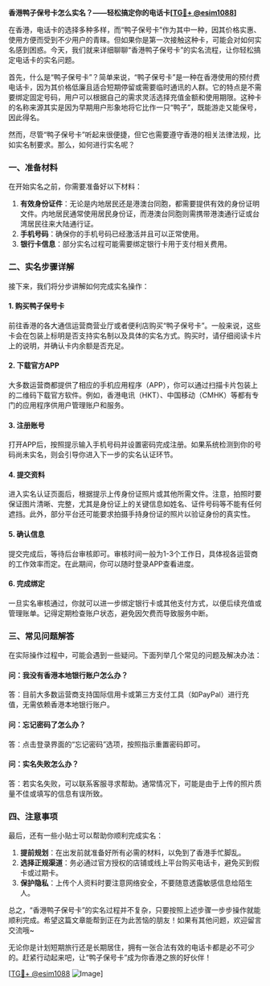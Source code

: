 **香港鸭子保号卡怎么实名？——轻松搞定你的电话卡[[TG💪+ @esim1088](https://t.me/s/esim1088)]**

在香港，电话卡的选择多种多样，而“鸭子保号卡”作为其中一种，因其价格实惠、使用方便而受到不少用户的青睐。但如果你是第一次接触这种卡，可能会对如何实名感到困惑。今天，我们就来详细聊聊“香港鸭子保号卡”的实名流程，让你轻松搞定电话卡的实名问题。

首先，什么是“鸭子保号卡”？简单来说，“鸭子保号卡”是一种在香港使用的预付费电话卡，因为其价格低廉且适合短期停留或需要临时通讯的人群。它的特点是不需要绑定固定号码，用户可以根据自己的需求灵活选择充值金额和使用期限。这种卡的名称来源其实是因为早期用户形象地将它比作一只“鸭子”，既能游走又能保号，因此得名。

然而，尽管“鸭子保号卡”听起来很便捷，但它也需要遵守香港的相关法律法规，比如实名制要求。那么，如何进行实名呢？

### **一、准备材料**
在开始实名之前，你需要准备好以下材料：
1. **有效身份证件**：无论是内地居民还是港澳台同胞，都需要提供有效的身份证明文件。内地居民通常使用居民身份证，而港澳台同胞则需携带港澳通行证或台湾居民往来大陆通行证。
2. **手机号码**：确保你的手机号码已经激活并且可以正常使用。
3. **银行卡信息**：部分实名过程可能需要绑定银行卡用于支付相关费用。

### **二、实名步骤详解**
接下来，我们将分步讲解如何完成实名操作：

#### **1. 购买鸭子保号卡**
前往香港的各大通信运营商营业厅或者便利店购买“鸭子保号卡”。一般来说，这些卡会在包装上标明是否支持实名制以及具体的实名方式。购买时，请仔细阅读卡片上的说明，并确认卡内余额是否充足。

#### **2. 下载官方APP**
大多数运营商都提供了相应的手机应用程序（APP），你可以通过扫描卡片包装上的二维码下载官方软件。例如，香港电讯（HKT）、中国移动（CMHK）等都有专门的应用程序供用户管理账户和服务。

#### **3. 注册账号**
打开APP后，按照提示输入手机号码并设置密码完成注册。如果系统检测到你的号码尚未实名，则会引导你进入下一步的实名认证环节。

#### **4. 提交资料**
进入实名认证页面后，根据提示上传身份证照片或其他所需文件。注意，拍照时要保证图片清晰、完整，尤其是身份证上的关键信息如姓名、证件号码等不能有任何遮挡。此外，部分平台还可能要求拍摄手持身份证的照片以验证身份的真实性。

#### **5. 确认信息**
提交完成后，等待后台审核即可。审核时间一般为1-3个工作日，具体视各运营商的工作效率而定。在此期间，你可以随时登录APP查看进度。

#### **6. 完成绑定**
一旦实名审核通过，你就可以进一步绑定银行卡或其他支付方式，以便后续充值或管理账单。记得定期检查账户状态，避免因欠费而导致服务中断。

### **三、常见问题解答**
在实际操作过程中，可能会遇到一些疑问。下面列举几个常见的问题及解决办法：

#### **问：我没有香港本地银行账户怎么办？**
答：目前大多数运营商支持国际信用卡或第三方支付工具（如PayPal）进行充值，无需依赖香港本地银行账户。

#### **问：忘记密码了怎么办？**
答：点击登录界面的“忘记密码”选项，按照指示重置密码即可。

#### **问：实名失败怎么办？**
答：若实名失败，可以联系客服寻求帮助。通常情况下，可能是由于上传的照片质量不佳或填写的信息有误所致。

### **四、注意事项**
最后，还有一些小贴士可以帮助你顺利完成实名：

1. **提前规划**：在出发前就准备好所有必需的材料，以免到了香港手忙脚乱。
2. **选择正规渠道**：务必通过官方授权的店铺或线上平台购买电话卡，避免买到假卡或过期卡。
3. **保护隐私**：上传个人资料时要注意网络安全，不要随意透露敏感信息给陌生人。

总之，“香港鸭子保号卡”的实名过程并不复杂，只要按照上述步骤一步步操作就能顺利完成。希望这篇文章能帮到正在为此苦恼的朋友！如果有其他问题，欢迎留言交流哦~

无论你是计划短期旅行还是长期居住，拥有一张合法有效的电话卡都是必不可少的。赶紧行动起来吧，让“鸭子保号卡”成为你香港之旅的好伙伴！

[[TG💪+ @esim1088](https://t.me/s/esim1088) ![Image](https://i.postimg.cc/4NQfJmqS/Snipaste-2025-05-13-00-14-12.png)]